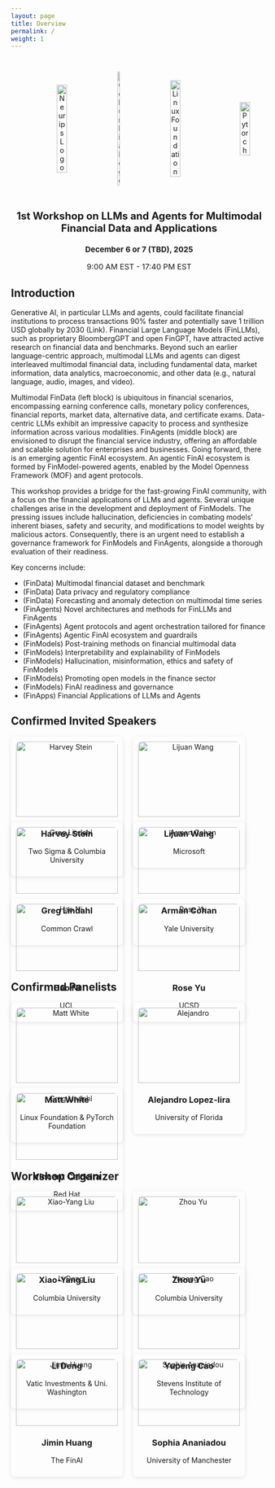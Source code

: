 ```yaml
---
layout: page
title: Overview
permalink: /
weight: 1
---
```


<div style="text-align: center; display: flex; width: 100%; justify-content: space-evenly; align-items: center; gap: 1em; padding: 2em">
  <img style="width: 20%;" src="https://github.com/Open-Finance-Lab/AI_Openness_Workshop/blob/main/docs/assets/logos/neurips.png?raw=true" alt="Neurips Logo">
  <img style="width: 10%;" src="https://github.com/Open-Finance-Lab/AI_Openness_Workshop/blob/main/docs/assets/logos/columbiau.jpeg?raw=true" alt="Columbia Logo">
  <img style="width: 20%;" src="https://github.com/Open-Finance-Lab/AI_Openness_Workshop/blob/main/docs/assets/logos/Linux_Foundation_logo.png?raw=true" alt="Linux Foundation">
  <img style="width: 20%;" src="assets/logos/pytorch.png?raw=true" alt="Pytorch">
</div>

<p align="center" style="font-size:20px; font-weight:bold;">
  1st Workshop on LLMs and Agents for Multimodal Financial Data and Applications
</p>
<p align="center" style="font-size:15px; font-weight:bold;">
  December 6 or 7 (TBD), 2025
</p>
<p align="center" style="font-size:15px;">
  9:00 AM EST - 17:40 PM EST
</p>

## Introduction
Generative AI, in particular LLMs and agents, could facilitate financial institutions to process transactions 90% faster and potentially save 1 trillion USD globally by 2030 (Link). Financial Large Language Models (FinLLMs), such as proprietary BloombergGPT and open FinGPT, have attracted active research on financial data and benchmarks. Beyond such an earlier language-centric approach, multimodal LLMs and agents can digest interleaved multimodal financial data, including fundamental data, market information, data analytics, macroeconomic, and other data (e.g., natural language, audio, images, and video). 

Multimodal FinData (left block) is ubiquitous in financial scenarios, encompassing earning conference calls, monetary policy conferences, financial reports, market data, alternative data, and certificate exams. Data-centric LLMs exhibit an impressive capacity to process and synthesize information across various modalities.  FinAgents (middle block) are envisioned to disrupt the financial service industry, offering an affordable and scalable solution for enterprises and businesses. Going forward, there is an emerging agentic FinAI ecosystem. An agentic FinAI ecosystem is formed by FinModel-powered agents, enabled by the Model Openness Framework (MOF) and agent protocols.

This workshop provides a bridge for the fast-growing FinAI community, with a focus on the financial applications of LLMs and agents. Several unique challenges arise in the development and deployment of FinModels.  The pressing issues include hallucination, deficiencies in combating models’ inherent biases, safety and security, and modifications to model weights by malicious actors. Consequently, there is an urgent need to establish a governance framework for FinModels and FinAgents, alongside a thorough evaluation of their readiness.

Key concerns include:
* (FinData) Multimodal financial dataset and benchmark
* (FinData) Data privacy and regulatory compliance
* (FinData) Forecasting and anomaly detection on multimodal time series
* (FinAgents) Novel architectures and methods for FinLLMs and FinAgents
* (FinAgents) Agent protocols and agent orchestration tailored for finance
* (FinAgents) Agentic FinAI ecosystem and guardrails
* (FinModels) Post-training methods on financial multimodal data
* (FinModels) Interpretability and explainability of FinModels
* (FinModels) Hallucination, misinformation, ethics and safety of FinModels
* (FinModels) Promoting open models in the finance sector
* (FinModels) FinAI readiness and governance 
* (FinApps) Financial Applications of LLMs and Agents


## Confirmed Invited Speakers
<div style="display: flex; flex-wrap: wrap; gap: 20px;">

  <a href="https://www.linkedin.com/in/harveyjstein/" target="_blank" style="text-decoration:none; color: inherit;">
    <div style="box-shadow: 0 2px 8px rgba(0,0,0,0.1); border-radius: 8px; padding: 10px; text-align: center; width: 200px;">
      <img src="assets/speakers/harvey-stein.png" alt="Harvey Stein" style="width:100%; border-radius: 8px 8px 0 0;">
      <h3>Harvey Stein</h3>
      <p>Two Sigma &  Columbia University</p>
    </div>
  </a>

  <a href="https://www.microsoft.com/en-us/research/people/lijuanw/" target="_blank" style="text-decoration:none; color: inherit;">
    <div style="box-shadow: 0 2px 8px rgba(0,0,0,0.1); border-radius: 8px; padding: 10px; text-align: center; width: 200px;">
      <img src="assets/speakers/lijuan-wang.png" alt="Lijuan Wang" style="width:100%; border-radius: 8px 8px 0 0;">
      <h3>Lijuan Wang</h3>
      <p>Microsoft</p>
    </div>
  </a>

  <a href="https://www.linkedin.com/in/greglindahl/" target="_blank" style="text-decoration:none; color: inherit;">
    <div style="box-shadow: 0 2px 8px rgba(0,0,0,0.1); border-radius: 8px; padding: 10px; text-align: center; width: 200px;">
      <img src="assets/speakers/greg-lindahl.png" alt="Greg Lindahl" style="width:100%; border-radius: 8px 8px 0 0;">
      <h3>Greg Lindahl</h3>
      <p>Common Crawl</p>
    </div>
  </a>

  <a href="https://armancohan.com/" target="_blank" style="text-decoration:none; color: inherit;">
    <div style="box-shadow: 0 2px 8px rgba(0,0,0,0.1); border-radius: 8px; padding: 10px; text-align: center; width: 200px;">
      <img src="assets/speakers/arman-cohan.png" alt="Arman Cohan" style="width:100%; border-radius: 8px 8px 0 0;">
      <h3>Arman Cohan</h3>
      <p>Yale University</p>
    </div>
  </a>

  <a href="https://profiles.ucl.ac.uk/56579-hao-ni" target="_blank" style="text-decoration:none; color: inherit;">
    <div style="box-shadow: 0 2px 8px rgba(0,0,0,0.1); border-radius: 8px; padding: 10px; text-align: center; width: 200px;">
      <img src="assets/speakers/hao-ni.png" alt="Hao Ni" style="width:100%; border-radius: 8px 8px 0 0;">
      <h3>Hao Ni</h3>
      <p>UCL</p>
    </div>
  </a>

  <a href="https://roseyu.com/" target="_blank" style="text-decoration:none; color: inherit;">
    <div style="box-shadow: 0 2px 8px rgba(0,0,0,0.1); border-radius: 8px; padding: 10px; text-align: center; width: 200px;">
      <img src="assets/speakers/rose-yu.png" alt="Rose Yu" style="width:100%; border-radius: 8px 8px 0 0;">
      <h3>Rose Yu</h3>
      <p>UCSD</p>
    </div>
  </a>

</div>

## Confirmed Panelists
<div style="display: flex; flex-wrap: wrap; gap: 20px;">

  <a href="https://www.matt-white.com/" target="_blank" style="text-decoration:none; color: inherit;">
    <div style="box-shadow: 0 2px 8px rgba(0,0,0,0.1); border-radius: 8px; padding: 10px; text-align: center; width: 200px;">
      <img src="assets/speakers/matt-white.png" alt="Matt White" style="width:100%; border-radius: 8px 8px 0 0;">
      <h3>Matt White</h3>
      <p>Linux Foundation &  PyTorch Foundation</p>
    </div>
  </a>

  <a href="https://alejandrolopezlira.site/" target="_blank" style="text-decoration:none; color: inherit;">
    <div style="box-shadow: 0 2px 8px rgba(0,0,0,0.1); border-radius: 8px; padding: 10px; text-align: center; width: 200px;">
      <img src="assets/speakers/alejandro.png" alt="Alejandro" style="width:100%; border-radius: 8px 8px 0 0;">
      <h3>Alejandro Lopez-lira</h3>
      <p>University of Florida</p>
    </div>
  </a>

  <a href="https://www.linkedin.com/in/caldeirav?originalSubdomain=sg" target="_blank" style="text-decoration:none; color: inherit;">
    <div style="box-shadow: 0 2px 8px rgba(0,0,0,0.1); border-radius: 8px; padding: 10px; text-align: center; width: 200px;">
      <img src="assets/speakers/vincent.png" alt="Greg Lindahl" style="width:100%; border-radius: 8px 8px 0 0;">
      <h3>Vincent Caldeira</h3>
      <p>Red Hat</p>
    </div>
  </a>

</div>

## Workshop Organizer
<div style="display: flex; flex-wrap: wrap; gap: 20px;">

  <a href="https://scholar.google.com/citations?user=C83b8ncAAAAJ&hl=en" target="_blank" style="text-decoration:none; color: inherit;">
    <div style="box-shadow: 0 2px 8px rgba(0,0,0,0.1); border-radius: 8px; padding: 10px; text-align: center; width: 200px;">
      <img src="assets/organizers/liu-xy.png" alt="Xiao-Yang Liu" style="width:100%; border-radius: 8px 8px 0 0;">
      <h3>Xiao-Yang Liu</h3>
      <p>Columbia University</p>
    </div>
  </a>

  <a href="https://www.cs.columbia.edu/~zhouyu/" target="_blank" style="text-decoration:none; color: inherit;">
    <div style="box-shadow: 0 2px 8px rgba(0,0,0,0.1); border-radius: 8px; padding: 10px; text-align: center; width: 200px;">
      <img src="assets/organizers/yu-zhou.png" alt="Zhou Yu" style="width:100%; border-radius: 8px 8px 0 0;">
      <h3> Zhou Yu</h3>
      <p>Columbia University</p>
    </div>
  </a>

  <a href="https://lidengsite.wordpress.com/" target="_blank" style="text-decoration:none; color: inherit;">
    <div style="box-shadow: 0 2px 8px rgba(0,0,0,0.1); border-radius: 8px; padding: 10px; text-align: center; width: 200px;">
      <img src="assets/organizers/li-deng.png" alt="Li Deng" style="width:100%; border-radius: 8px 8px 0 0;">
      <h3>Li Deng</h3>
      <p>Vatic Investments & Uni. Washington</p>
    </div>
  </a>

  <a href="https://cyp0630.github.io/" target="_blank" style="text-decoration:none; color: inherit;">
    <div style="box-shadow: 0 2px 8px rgba(0,0,0,0.1); border-radius: 8px; padding: 10px; text-align: center; width: 200px;">
      <img src="assets/organizers/yupeng-cao.png" alt="Yupeng Cao" style="width:100%; border-radius: 8px 8px 0 0;">
      <h3>Yupeng Cao</h3>
      <p>Stevens Institute of Technology</p>
    </div>
  </a>

  <a href="https://www.thefin.ai/about/leadership" target="_blank" style="text-decoration:none; color: inherit;">
    <div style="box-shadow: 0 2px 8px rgba(0,0,0,0.1); border-radius: 8px; padding: 10px; text-align: center; width: 200px;">
      <img src="assets/organizers/jimin_huang.jpeg" alt="Jimin Huang" style="width:100%; border-radius: 8px 8px 0 0;">
      <h3>Jimin Huang</h3>
      <p>The FinAI</p>
    </div>
  </a>

  <a href="https://research.manchester.ac.uk/en/persons/sophia.ananiadou" target="_blank" style="text-decoration:none; color: inherit;">
    <div style="box-shadow: 0 2px 8px rgba(0,0,0,0.1); border-radius: 8px; padding: 10px; text-align: center; width: 200px;">
        <img src="assets/organizers/Sophia.png" alt="Sophia Ananiadou" style="width:100%; border-radius: 8px 8px 0 0;">
        <h3>Sophia Ananiadou</h3>
        <p>University of Manchester</p>
    </div>
  </a>

</div>




